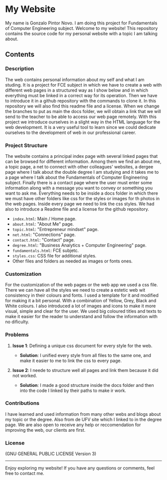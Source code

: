 # My Website

My name is Gonzalo Pintor Novo. I am doing this project for Fundamentals of Computer Engineering subject. 
Welcome to my website! This repository contains the source code for my personal website with a topic I am talking about.

## Contents


### Description

The web contains personal information about my self and what I am studing. It is a project for FCE subject in which we have to create a web with different web pages in a structured way as I show below and in which everything must be linked in a correct way for its operation. Then we have to introduce it in a github repository with the commands to clone it. In this repository we will also find this readme file and a license. When we change the branches to put as main the docs folder, we will obtain a link that we will send to the teacher to be able to access our web page remotely. With this project we introduce ourselves in a slight way in the HTML language for the web development. It is a very useful tool to learn since we could dedicate ourselves to the development of web in our professional career. 


### Project Structure

The website contains a principal index page with several linked pages that can be browsed for different information. Among them we find an about me, a topic page, a net to connect with other colleagues' websites, a dergee page where I talk about the double degree I am studying and it takes me to a page where I talk about the Fundamentals of Computer Engineering subject. Finally there is a contact page where the user must enter some information along with a message you want to convey or something you want to ask me. Everything needs to be inside a docs folder in which there we must have other folders like css for the styles or images for th photos in the web pages. Inside every page we need to link the css styles. We had also to introduce a Readme file and a license for the github repository.
* `index.html`: Main / Home page.
* `about.html`: "About Me" page.
* `topic.html`: "Entrepreneur mindset" page.
* `net.html`: "Connections" page.
* `contact.html`: "Contact" page.
* `degree.html`: "Business Analytics + Computer Engineering" page.
* `fundamentals.html`: FCE subjetc.
* `styles.css`: CSS file for additional styles.
* Other files and folders as needed as images or fonts ones.



### Customization

For the customization of the web pages or the web app we used a css file. There we can have all the styles we need to create a estetic web wit consistency in their colours and fonts. I used a template for it and modified for making it a bit personal. With a combination of Yellow, Grey, Black and White colours. I also introduced a lot of images and icons to make it more visual, simple and clear for the user. We used big coloured titles and texts to make it easier for the reader to understand and follow the information with no dificulty.

### Problems
1. **Issue 1**: Defining a unique css document for every style for the web.
   - **Solution**: I unified every style from all files to the same one, and make it easier to me to link the css to every page.

2. **Issue 2**: I neede to structure well all pages and link them because it did not worked.
   - **Solution**: I made a good structure inside the docs folder and then into the code I linked by their paths to make ir work.


### Contributions

I have learned and used information from many other webs and blogs about my topic or the degree. Also from de UFV site which I linked to in the degree page. We are also open to receive any help or reccomendation for improving the web, our clients are first.


### License

(GNU GENERAL PUBLIC LICENSE Version 3)

---

Enjoy exploring my website! If you have any questions or comments, feel free to contact me.

